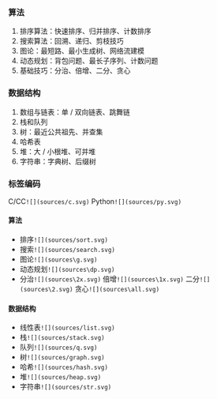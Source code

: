 ﻿---
typora-root-url: ..
---

### 算法

1. 排序算法：快速排序、归并排序、计数排序
2. 搜索算法：回溯、递归、剪枝技巧
3. 图论：最短路、最小生成树、网络流建模
4. 动态规划：背包问题、最长子序列、计数问题
5. 基础技巧：分治、倍增、二分、贪心

### 数据结构

1. 数组与链表：单 / 双向链表、跳舞链
2. 栈和队列
3. 树：最近公共祖先、并查集
4. 哈希表
5. 堆：大 / 小根堆、可并堆
6. 字符串：字典树、后缀树





### 标签编码
C/CC`![](sources/c.svg)`
Python`![](sources/py.svg)`
#### 算法
- 排序`![](sources/sort.svg)` 
- 搜索`![](sources/search.svg)`
- 图论`![](sources\g.svg)`
- 动态规划`![](sources\dp.svg)`
- 分治`![](sources\2x.svg)`  倍增`![](sources\1x.svg)`  二分`![](sources\2.svg)`  贪心`![](sources\all.svg)`

#### 数据结构
- 线性表`![](sources/list.svg)`
- 栈`![](sources/stack.svg)`
- 队列`![](sources/q.svg)`
- 树`![](sources/graph.svg)`
- 哈希`![](sources/hash.svg)`
- 堆`![](sources/heap.svg)`
- 字符串`![](sources/str.svg)`